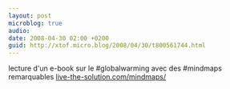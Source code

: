```yaml
---
layout: post
microblog: true
audio: 
date: 2008-04-30 02:00 +0200
guid: http://xtof.micro.blog/2008/04/30/t800561744.html
---
```

lecture d'un e-book sur le #globalwarming avec des #mindmaps remarquables [live-the-solution.com/mindmaps/](http://live-the-solution.com/mindmaps/)
